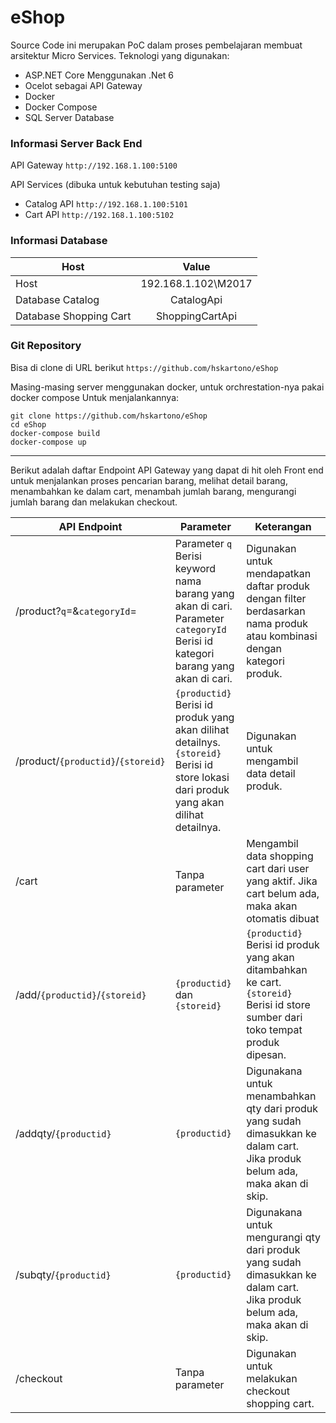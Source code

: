 # eShop
Source Code ini merupakan PoC dalam proses pembelajaran membuat arsitektur Micro Services.
Teknologi yang digunakan:
- ASP.NET Core Menggunakan .Net 6
- Ocelot sebagai API Gateway
- Docker
- Docker Compose
- SQL Server Database

### Informasi Server Back End

API Gateway
```http://192.168.1.100:5100```

API Services (dibuka untuk kebutuhan testing saja)
* Catalog API ```http://192.168.1.100:5101```
* Cart API ```http://192.168.1.100:5102```

### Informasi Database
| Host        | Value           |
| ------------- |:-------------:|
| Host | 192.168.1.102\M2017 |
| Database Catalog | CatalogApi |
| Database Shopping Cart | ShoppingCartApi |

### Git Repository
Bisa di clone di URL berikut ```https://github.com/hskartono/eShop```

Masing-masing server menggunakan docker, untuk orchrestation-nya pakai docker compose
Untuk menjalankannya:

```shell
git clone https://github.com/hskartono/eShop
cd eShop
docker-compose build
docker-compose up
```
---

Berikut adalah daftar Endpoint API Gateway yang dapat di hit oleh Front end untuk menjalankan proses pencarian barang, melihat detail barang, menambahkan ke dalam cart, menambah jumlah barang, mengurangi jumlah barang dan melakukan checkout.

| API Endpoint | Parameter | Keterangan |
|--------------|----------|-----------|
| /product?``` q ```=&``` categoryId ```= | Parameter ``` q ``` Berisi keyword nama barang yang akan di cari. Parameter ``` categoryId ``` Berisi id kategori barang yang akan di cari. | Digunakan untuk mendapatkan daftar produk dengan filter berdasarkan nama produk atau kombinasi dengan kategori produk. |
| /product/``` {productid} ```/``` {storeid} ``` | ``` {productid} ``` Berisi id produk yang akan dilihat detailnys. ``` {storeid} ``` Berisi id store lokasi dari produk yang akan dilihat detailnya. | Digunakan untuk mengambil data detail produk. |
| /cart | Tanpa parameter | Mengambil data shopping cart dari user yang aktif. Jika cart belum ada, maka akan otomatis dibuat |
| /add/``` {productid} ```/``` {storeid} ``` |  ``` {productid} ``` dan ``` {storeid} ``` | ``` {productid} ``` Berisi id produk yang akan ditambahkan ke cart. ``` {storeid} ``` Berisi id store sumber dari toko tempat produk dipesan. |
| /addqty/``` {productid} ``` | ``` {productid} ``` | Digunakana untuk menambahkan qty dari produk yang sudah dimasukkan ke dalam cart. Jika produk belum ada, maka akan di skip. |
| /subqty/``` {productid} ``` | ``` {productid} ``` | Digunakana untuk mengurangi qty dari produk yang sudah dimasukkan ke dalam cart. Jika produk belum ada, maka akan di skip. |
| /checkout | Tanpa parameter | Digunakan untuk melakukan checkout shopping cart. |
